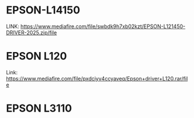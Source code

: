 # EPSON-L14150
LINK: https://www.mediafire.com/file/swbdk9h7xb02kzt/EPSON-L121450-DRIVER-2025.zip/file
# EPSON L120
Link: https://www.mediafire.com/file/pxdciyv4ccyaveq/Epson+driver+L120.rar/file
# EPSON L3110
